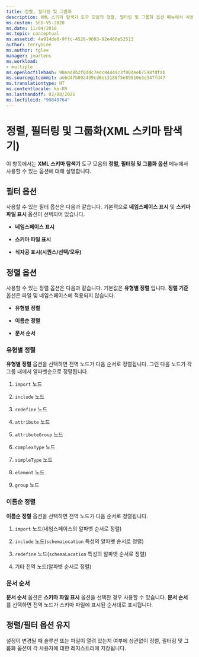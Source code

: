 ```yaml
---
title: 정렬, 필터링 및 그룹화
description: XML 스키마 탐색기 도구 모음의 정렬, 필터링 및 그룹화 옵션 메뉴에서 사용할 수 있는 옵션에 대해 알아봅니다.
ms.custom: SEO-VS-2020
ms.date: 11/04/2016
ms.topic: conceptual
ms.assetid: 4a914de0-9ffc-4526-9603-92e460e52513
author: TerryGLee
ms.author: tglee
manager: jmartens
ms.workload:
- multiple
ms.openlocfilehash: 98ead8b2f0ddc7edc84449c3f80deeb7598fdfab
ms.sourcegitcommit: ae6d47b09a439cd0e13180f5e89510e3e347fd47
ms.translationtype: HT
ms.contentlocale: ko-KR
ms.lasthandoff: 02/08/2021
ms.locfileid: "99849764"
---
```

# <a name="sorting-filtering-and-grouping-xml-schema-explorer"></a>정렬, 필터링 및 그룹화(XML 스키마 탐색기)

이 항목에서는 **XML 스키마 탐색기** 도구 모음의 **정렬, 필터링 및 그룹화 옵션** 메뉴에서 사용할 수 있는 옵션에 대해 설명합니다.

## <a name="filter-options"></a>필터 옵션

사용할 수 있는 필터 옵션은 다음과 같습니다. 기본적으로 **네임스페이스 표시** 및 **스키마 파일 표시** 옵션이 선택되어 있습니다.

- **네임스페이스 표시**

- **스키마 파일 표시**

- **식자공 표시(시퀀스/선택/모두)**

## <a name="sorting-options"></a>정렬 옵션

사용할 수 있는 정렬 옵션은 다음과 같습니다. 기본값은 **유형별 정렬** 입니다. **정렬 기준** 옵션은 파일 및 네임스페이스에 적용되지 않습니다.

- **유형별 정렬**

- **이름순 정렬**

- **문서 순서**

### <a name="sort-by-type"></a>유형별 정렬

**유형별 정렬** 옵션을 선택하면 전역 노드가 다음 순서로 정렬됩니다. 그런 다음 노드가 각 그룹 내에서 알파벳순으로 정렬됩니다.

1. `import` 노드

2. `include` 노드

3. `redefine` 노드

4. `attribute` 노드

5. `attributeGroup` 노드

6. `complexType` 노드

7. `simpleType` 노드

8. `element` 노드

9. `group` 노드

### <a name="sort-by-name"></a>이름순 정렬

**이름순 정렬** 옵션을 선택하면 전역 노드가 다음 순서로 정렬됩니다.

1. `import` 노드(네임스페이스의 알파벳 순서로 정렬)

2. `include` 노드(`schemaLocation` 특성의 알파벳 순서로 정렬)

3. `redefine` 노드(`schemaLocation` 특성의 알파벳 순서로 정렬)

4. 기타 전역 노드(알파벳 순서로 정렬)

### <a name="document-order"></a>문서 순서

**문서 순서** 옵션은 **스키마 파일 표시** 옵션을 선택한 경우 사용할 수 있습니다. **문서 순서** 를 선택하면 전역 노드가 스키마 파일에 표시된 순서대로 표시됩니다.

## <a name="persisting-sortfilter-options"></a>정렬/필터 옵션 유지

설정이 변경될 때 솔루션 또는 파일이 열려 있는지 여부에 상관없이 정렬, 필터링 및 그룹화 옵션이 각 사용자에 대한 레지스트리에 저장됩니다.
